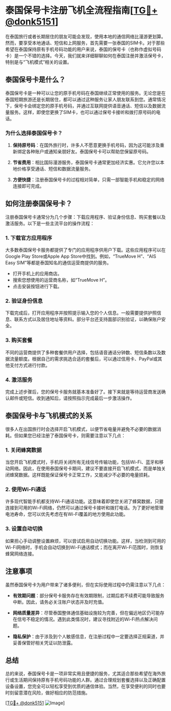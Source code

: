 # 泰国保号卡注册飞机全流程指南[[TG💪+ @donk5151](https://t.me/s/donk5151)]

在泰国旅行或者长期居住的朋友可能会发现，使用本地的通信网络比漫游更划算。然而，要享受本地通话、短信和上网服务，首先需要一张泰国的SIM卡。对于那些希望在泰国保持原有手机号码功能的用户来说，泰国的保号卡（也称作虚拟号码卡）是一个不错的选择。今天，我们就来详细聊聊如何在泰国注册并激活保号卡，特别是与“飞机模式”相关的设置。

## 泰国保号卡是什么？

泰国保号卡是一种可以让您的原手机号码在泰国继续正常使用的服务。无论您是在泰国短期旅游还是长期居住，都可以通过这种服务让家人朋友联系到您。通常情况下，保号卡会绑定您的原手机号码，并通过互联网提供语音通话、短信以及数据流量服务。这样，即使您更换了SIM卡，也可以通过保号卡接听和拨打原号码的电话。

### 为什么选择泰国保号卡？

1. **保持原号码**：在国外旅行时，许多人不愿意更换手机号码，因为这可能涉及重新绑定各种账户或通知亲朋好友。泰国保号卡可以帮助您保留原号码。
   
2. **节省费用**：相比国际漫游服务，泰国保号卡通常更加经济实惠。它允许您以本地价格享受通话、短信和数据流量服务。

3. **方便快捷**：注册泰国保号卡的过程相对简单，只需一部智能手机和稳定的网络连接即可完成。

## 如何注册泰国保号卡？

注册泰国保号卡通常分为几个步骤：下载应用程序、验证身份信息、购买套餐以及激活服务。以下是一些主流平台的操作流程：

### 1. 下载官方应用程序

大多数泰国保号卡服务都提供了专门的应用程序供用户下载。这些应用程序可以在Google Play Store或Apple App Store中找到。例如，“TrueMove H”、“AIS Easy SIM”等都是泰国知名的通信运营商提供的服务。

- 打开手机上的应用商店。
- 搜索您想使用的运营商名称，如“TrueMove H”。
- 点击安装按钮进行下载。

### 2. 验证身份信息

下载完成后，打开应用程序并按照提示输入您的个人信息。一般需要提供护照信息、联系方式以及居住地址等资料。部分平台还支持面部识别验证，以确保账户安全。

### 3. 购买套餐

不同的运营商提供了多种套餐供用户选择，包括语音通话分钟数、短信条数以及数据流量额度。根据自己的需求挑选合适的套餐后，可以通过信用卡、PayPal或其他支付方式进行付款。

### 4. 激活服务

完成上述步骤后，您的保号卡服务就基本准备好了。接下来就是等待运营商发送确认邮件或短信。收到通知后，请按照指示完成最后一步激活操作。

## 泰国保号卡与飞机模式的关系

很多人在出国旅行时会选择开启飞机模式，以便节省电量并避免不必要的数据消耗。但如果您已经注册了泰国保号卡，则需要注意以下几点：

### 1. 关闭蜂窝数据

当您开启飞机模式时，手机将关闭所有无线信号传输功能，包括Wi-Fi、蓝牙和移动网络。因此，在使用泰国保号卡期间，建议不要直接开启飞机模式，而是单独关闭蜂窝数据。这样既能保证保号卡正常工作，又能减少不必要的电量损耗。

### 2. 使用Wi-Fi通话

许多现代智能手机都支持Wi-Fi通话功能。这意味着即使您关闭了蜂窝数据，只要连接到可用的Wi-Fi网络，仍然可以通过保号卡接听和拨打电话。为了更好地管理电池寿命，您可以优先考虑在有Wi-Fi覆盖的地方使用此功能。

### 3. 设置自动切换

如果担心手动调整设置麻烦，可以尝试启用自动切换功能。这样，当检测到可用的Wi-Fi网络时，手机会自动切换到Wi-Fi通话模式；而在离开Wi-Fi范围时，则恢复蜂窝网络连接。

## 注意事项

虽然泰国保号卡为用户带来了诸多便利，但在实际使用过程中仍需注意以下几点：

- **有效期问题**：部分保号卡服务存在有效期限制，过期后若不续费可能导致服务中断。因此，请务必关注账户状态并及时充值。
  
- **网络质量差异**：尽管泰国整体通信基础设施较为完善，但在偏远地区仍可能存在信号不稳定的情况。遇到此类情况时，建议寻找附近的Wi-Fi热点解决问题。

- **隐私保护**：由于涉及到个人敏感信息，在注册过程中一定要选择正规渠道，并妥善保管好相关凭证以防泄露。

## 总结

总的来说，泰国保号卡是一项非常实用且便捷的服务，尤其适合那些希望在海外旅行或生活期间保持原有手机号码功能的人群。通过合理规划套餐选择以及正确配置设备设置，您完全可以轻松享受到优质的通信体验。当然，在享受便利的同时也要时刻留意潜在风险，做好相应的防范措施。

[[TG💪+ @donk5151](https://t.me/s/donk5151) ![Image](https://i.postimg.cc/rwNCRYN7/Snipaste-2025-04-30-17-27-05.png)]